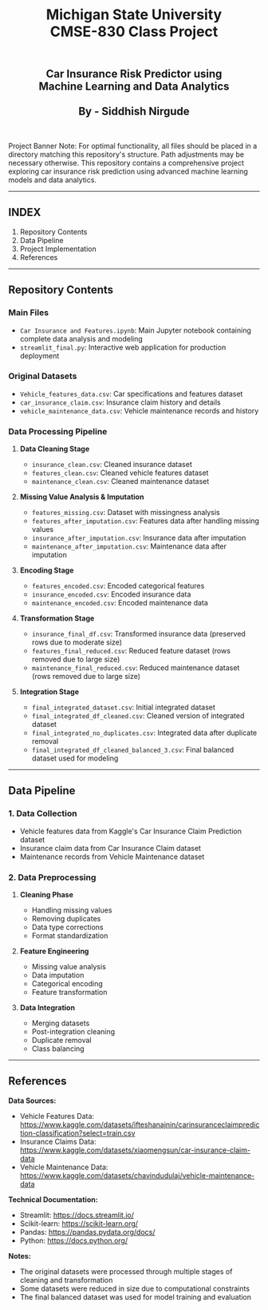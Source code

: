 <h1 align="center">Michigan State University<br/>
CMSE-830 Class Project<br/></h1>

<h2 align="center"><br/>
Car Insurance Risk Predictor using<br/>
Machine Learning and Data Analytics<br/>
<br/>
By - Siddhish Nirgude</h2><br/>

Project Banner
Note: For optimal functionality, all files should be placed in a directory matching this repository's structure.
Path adjustments may be necessary otherwise.
This repository contains a comprehensive project exploring car insurance risk prediction using advanced machine learning models and data analytics.

---------------------------------
INDEX
---------------------------------
1. Repository Contents
2. Data Pipeline
3. Project Implementation
4. References

---------------------------------
Repository Contents
---------------------------------
### Main Files
- `Car Insurance and Features.ipynb`: Main Jupyter notebook containing complete data analysis and modeling
- `streamlit_final.py`: Interactive web application for production deployment

### Original Datasets
- `Vehicle_features_data.csv`: Car specifications and features dataset
- `car_insurance_claim.csv`: Insurance claim history and details
- `vehicle_maintenance_data.csv`: Vehicle maintenance records and history

### Data Processing Pipeline

1. **Data Cleaning Stage**
   - `insurance_clean.csv`: Cleaned insurance dataset
   - `features_clean.csv`: Cleaned vehicle features dataset
   - `maintenance_clean.csv`: Cleaned maintenance dataset

2. **Missing Value Analysis & Imputation**
   - `features_missing.csv`: Dataset with missingness analysis
   - `features_after_imputation.csv`: Features data after handling missing values
   - `insurance_after_imputation.csv`: Insurance data after imputation
   - `maintenance_after_imputation.csv`: Maintenance data after imputation

3. **Encoding Stage**
   - `features_encoded.csv`: Encoded categorical features
   - `insurance_encoded.csv`: Encoded insurance data
   - `maintenance_encoded.csv`: Encoded maintenance data

4. **Transformation Stage**
   - `insurance_final_df.csv`: Transformed insurance data (preserved rows due to moderate size)
   - `features_final_reduced.csv`: Reduced feature dataset (rows removed due to large size)
   - `maintenance_final_reduced.csv`: Reduced maintenance dataset (rows removed due to large size)

5. **Integration Stage**
   - `final_integrated_dataset.csv`: Initial integrated dataset
   - `final_integrated_df_cleaned.csv`: Cleaned version of integrated dataset
   - `final_integrated_no_duplicates.csv`: Integrated data after duplicate removal
   - `final_integrated_df_cleaned_balanced_3.csv`: Final balanced dataset used for modeling

----------------------------------
Data Pipeline
----------------------------------

### 1. Data Collection
- Vehicle features data from Kaggle's Car Insurance Claim Prediction dataset
- Insurance claim data from Car Insurance Claim dataset
- Maintenance records from Vehicle Maintenance dataset

### 2. Data Preprocessing
1. **Cleaning Phase**
   - Handling missing values
   - Removing duplicates
   - Data type corrections
   - Format standardization

2. **Feature Engineering**
   - Missing value analysis
   - Data imputation
   - Categorical encoding
   - Feature transformation

3. **Data Integration**
   - Merging datasets
   - Post-integration cleaning
   - Duplicate removal
   - Class balancing

----------------------------------
References
----------------------------------

**Data Sources:**
- Vehicle Features Data: https://www.kaggle.com/datasets/ifteshanajnin/carinsuranceclaimprediction-classification?select=train.csv
- Insurance Claims Data: https://www.kaggle.com/datasets/xiaomengsun/car-insurance-claim-data
- Vehicle Maintenance Data: https://www.kaggle.com/datasets/chavindudulaj/vehicle-maintenance-data

**Technical Documentation:**
- Streamlit: https://docs.streamlit.io/
- Scikit-learn: https://scikit-learn.org/
- Pandas: https://pandas.pydata.org/docs/
- Python: https://docs.python.org/

**Notes:**
- The original datasets were processed through multiple stages of cleaning and transformation
- Some datasets were reduced in size due to computational constraints
- The final balanced dataset was used for model training and evaluation
